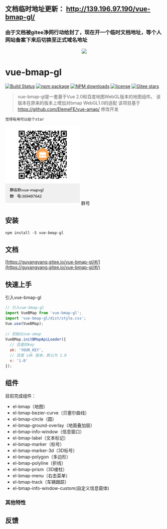 ## 文档临时地址更新： http://139.196.97.190/vue-bmap-gl/
### 由于文档被gitee净网行动给封了，现在开一个临时文档地址，等个人网站备案下来后切换至正式域名地址

<p align="center">
  <img src="https://cdn.rawgit.com/ElemeFE/vue-amap/master/src/docs/assets/images/logo.png">
</p>

# vue-bmap-gl
[![Build Status](https://travis-ci.org/a407042815/vue-bmap-gl.svg?branch=master)](https://travis-ci.org/ElemeFE/vue-amap)
[![npm package](https://img.shields.io/npm/v/vue-bmap-gl.svg)](https://gitee.com/guyangyang/vue-bmap-gl)
[![NPM downloads](http://img.shields.io/npm/dm/vue-bmap-gl.svg)](https://gitee.com/guyangyang/vue-bmap-gl)
[![license](https://img.shields.io/github/license/elemefe/vue-amap.svg?style=flat-square)](https://gitee.com/guyangyang/vue-bmap-gl)
[![Gitee stars](https://gitee.com/guyangyang/vue-bmap-gl/badge/star.svg?theme=white)](https://gitee.com/guyangyang/vue-bmap-gl/stargazers)

> vue-bmap-gl是一套基于Vue 2.0和百度地图WebGL版本的地图组件。
> 该版本在原来的版本上增加对bmap WebGL1.0的适配
> 该项目基于 https://github.com/ElemeFE/vue-amap/ 修改开发

```html
觉得有用可以给个star
```

![avatar](./vue-mapvgl.png)
群号

## 安装
```
npm install -S vue-bmap-gl
```

## 文档
[https://guyangyang.gitee.io/vue-bmap-gl/#/](https://guyangyang.gitee.io/vue-bmap-gl/#/)


## 快速上手

引入vue-bmap-gl

```javascript
// 引入vue-bmap-gl
import VueBMap from 'vue-bmap-gl';
import 'vue-bmap-gl/dist/style.css';
Vue.use(VueBMap);

// 初始化vue-amap
VueBMap.initBMapApiLoader({
  // 百度的key
  ak: 'YOUR_KEY',
  // 百度 sdk 版本，默认为 1.0
  v: '1.0'
});
```

## 组件

目前完成组件：
* el-bmap（地图）
* el-bmap-bezier-curve（贝塞尔曲线）
* el-bmap-circle（圆）
* el-bmap-ground-overlay（地面叠加层）
* el-bmap-info-window（信息窗口）
* el-bmap-label（文本标记）
* el-bmap-marker（标号）
* el-bmap-marker-3d（3D标号）
* el-bmap-polygon（多边形）
* el-bmap-polyline（折线）
* el-bmap-prism（3D棱柱）
* el-bmap-menu（右击菜单）
* el-bmap-track（车辆跟踪）
* el-bmap-info-window-custom(自定义信息窗体)


### 其他特性



## 反馈

